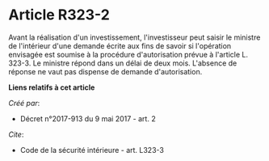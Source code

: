 # Article R323-2

Avant la réalisation d'un investissement, l'investisseur peut saisir le ministre de l'intérieur d'une demande écrite aux fins
de savoir si l'opération envisagée est soumise à la procédure d'autorisation prévue à l'article L. 323-3. Le ministre répond
dans un délai de deux mois. L'absence de réponse ne vaut pas dispense de demande d'autorisation.

**Liens relatifs à cet article**

_Créé par_:

  - Décret n°2017-913 du 9 mai 2017 - art. 2

_Cite_:

  - Code de la sécurité intérieure - art. L323-3
